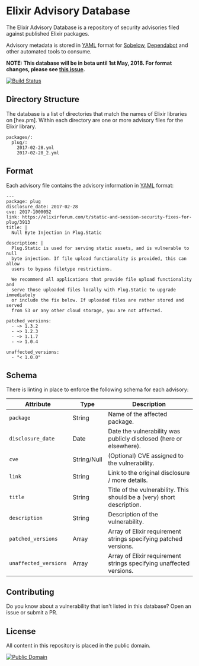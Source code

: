 # Elixir Advisory Database

The Elixir Advisory Database is a repository of security advisories filed
against published Elixir packages.

Advisory metadata is stored in [YAML] format for [Sobelow], [Dependabot] and
other automated tools to consume.

**NOTE: This database will be in beta until 1st May, 2018. For format changes, please see [this issue][format-issue].**

[![Build Status](https://travis-ci.org/dependabot/elixir-security-advisories.svg?branch=master)](https://travis-ci.org/dependabot/elixir-security-advisories)

## Directory Structure

The database is a list of directories that match the names of Elixir libraries
on [hex.pm]. Within each directory are one or more advisory files for the Elixir
library.

    packages/:
      plug/:
        2017-02-28.yml
        2017-02-28_2.yml

## Format

Each advisory file contains the advisory information in [YAML] format:

    ---
    package: plug
    disclosure_date: 2017-02-28
    cve: 2017-1000052
    link: https://elixirforum.com/t/static-and-session-security-fixes-for-plug/3913
    title: |
      Null Byte Injection in Plug.Static

    description: |
      Plug.Static is used for serving static assets, and is vulnerable to null
      byte injection. If file upload functionality is provided, this can allow
      users to bypass filetype restrictions.

      We recommend all applications that provide file upload functionality and
      serve those uploaded files locally with Plug.Static to upgrade immediately
      or include the fix below. If uploaded files are rather stored and served
      from S3 or any other cloud storage, you are not affected.

    patched_versions:
      - ~> 1.3.2
      - ~> 1.2.3
      - ~> 1.1.7
      - ~> 1.0.4

    unaffected_versions:
      - "< 1.0.0"

## Schema

There is linting in place to enforce the following schema for each advisory:

| Attribute             | Type        | Description                                                            |
|-----------------------|-------------|------------------------------------------------------------------------|
| `package`             | String      | Name of the affected package.                                          |
| `disclosure_date`     | Date        | Date the vulnerability was publicly disclosed (here or elsewhere).     |
| `cve`                 | String/Null | (Optional) CVE assigned to the vulnerability.                          |
| `link`                | String      | Link to the original disclosure / more details.                        |
| `title`               | String      | Title of the vulnerability. This should be a (very) short description. |
| `description`         | String      | Description of the vulnerability.                                      |
| `patched_versions`    | Array       | Array of Elixir requirement strings specifying patched versions.       |
| `unaffected_versions` | Array       | Array of Elixir requirement strings specifying unaffected versions.    |

## Contributing

Do you know about a vulnerability that isn't listed in this database? Open an
issue or submit a PR.

## License

All content in this repository is placed in the public domain.

[![Public Domain](http://i.creativecommons.org/p/zero/1.0/88x31.png)](https://github.com/RustSec/advisory-db/blob/master/LICENSE.txt)

[YAML]: http://yaml.org/
[Sobelow]: https://github.com/nccgroup/sobelow
[Dependabot]: https://dependabot.com
[format-issue]: https://github.com/dependabot/elixir-security-advisories/issues/1
